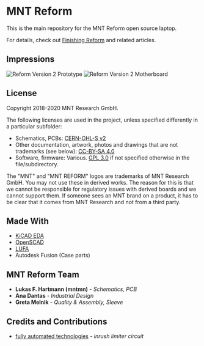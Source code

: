 # MNT Reform

This is the main repository for the MNT Reform open source laptop.

For details, check out [Finishing Reform](https://mntre.com/media/reform_md/2020-01-18-finishing-reform.html) and related articles.

## Impressions

![Reform Version 2 Prototype](https://mntre.com/media/reform_v2_images/reform_v2_prototype_top.jpg)
![Reform Version 2 Motherboard](https://mntre.com/media/reform_v2_images/reform_v2_motherboard.jpg)

## License

Copyright 2018-2020 MNT Research GmbH.

The following licenses are used in the project, unless specified differently in a particular subfolder:

- Schematics, PCBs: [CERN-OHL-S v2](https://www.ohwr.org/project/cernohl/wikis/uploads/002d0b7d5066e6b3829168730237bddb/cern_ohl_s_v2.txt)
- Other documentation, artwork, photos and drawings that are not trademarks (see below): [CC-BY-SA 4.0](https://creativecommons.org/licenses/by-sa/4.0/legalcode)
- Software, firmware: Various. [GPL 3.0](https://www.gnu.org/licenses/gpl-3.0.en.html) if not specified otherwise in the file/subdirectory.

The "MNT" and "MNT REFORM" logos are trademarks of MNT Research GmbH. You may not use these in derived works. The reason for this is that we cannot be responsible for regulatory issues with derived boards and we cannot support them. If someone sees an MNT brand on a product, it has to be clear that it comes from MNT Research and not from a third party.

## Made With

* [KiCAD EDA](http://kicad-pcb.org/)
* [OpenSCAD](https://www.openscad.org/)
* [LUFA](http://www.fourwalledcubicle.com/LUFA.php)
* Autodesk Fusion (Case parts)

## MNT Reform Team

* **Lukas F. Hartmann (mntmn)** - *Schematics, PCB*
* **Ana Dantas** - *Industrial Design*
* **Greta Melnik** - *Quality & Assembly, Sleeve*

## Credits and Contributions

* [fully automated technologies](https://fully.automated.ee/) - *inrush limiter circuit*
